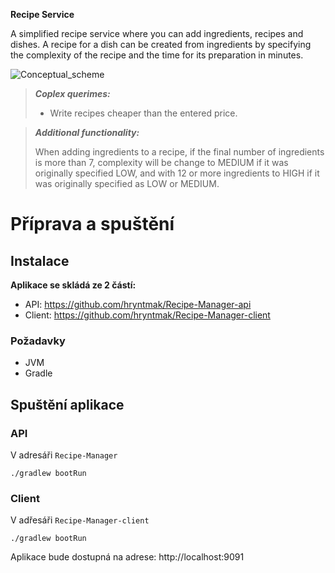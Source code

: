 **Recipe Service**

A simplified recipe service where you can add ingredients, recipes and dishes. A recipe for a dish can be created from ingredients by specifying the complexity of the recipe and the time for its preparation in minutes.

![Conceptual_scheme]([https://gitlab.fit.cvut.cz/hryntmak/bi-tjv_semestral_work/-/raw/master/image_2023-10-26_19-07-30.png](https://github.com/hryntmak/Recipe-Manager/blob/master/image_2023-10-26_19-07-30.png?raw=true))

> _**Coplex querimes:**_
> 
> - Write recipes cheaper than the entered price.


> _**Additional functionality:**_
>
> When adding ingredients to a recipe, if the final number of ingredients is more than 7, complexity will be change to MEDIUM if it was originally specified LOW, and with 12 or more ingredients to HIGH if it was originally specified as LOW or MEDIUM.


# Příprava a spuštění
## Instalace

**Aplikace se skládá ze 2 částí:**

- API: https://github.com/hryntmak/Recipe-Manager-api
- Client: https://github.com/hryntmak/Recipe-Manager-client

### Požadavky 
- JVM
- Gradle

## Spuštění aplikace
### API
V adresáři `Recipe-Manager`
```
./gradlew bootRun
```
### Client
V adřesáři `Recipe-Manager-client`
```
./gradlew bootRun
```
Aplikace bude dostupná na adrese: http://localhost:9091



